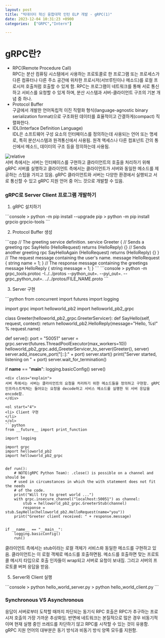 ```yaml
---
layout: post
title: "빅데이터 혁신 융합대학 인턴 ELP 개발 - gRPC(1)"
date: 2023-12-04 10:31:23 +0900
categories:  ["GRPC","Intern"]

---
```

# gRPC란?
<ul>
<li>
RPC(Remote Procedure Call)
<div class="explain">RPC는 분산 컴퓨팅 시스템에서 사용하는 프로토콜로 한 프로그램 또는 프로세스가 다른 컴퓨터나 다른 주소 공간에 위차한 프로시저(서브루틴이나 메소드)를 로컬 프로시저 호출처럼 호출할 수 있게 함. RPC는 프로그램이 네트워크를 통해 서로 통신하고 서비스를 요청할 수 있게 하며, 분산 시스템과 서버-클라이언트 구조의 기본 개념 중 하나.</div>
</li>
<li>
Protocol Buffer
<div class="explain">
구글에서 개발한 언어독립적 이진 직렬화 형식(language-agnostic binary serialization format)으로 구조화된 데이터를 효율적이고 간결하게(compact) 직렬화한다. 
</div>
</li>
<li>
IDL(Interface Definition Language)
<div class="explain">
IDL은 소프트웨어 구성 요소의 인터페이스를 정의하는데 사용되는 언어 또는 명세로, 특히 분산시스템과 원격통신에서 사용됨. 원격 액세스나 다른 컴포넌트 간의 통신에서 메소드, 데이터의 구조 등을 정의하는데 사용됨. 
</div>
</li>
</ul>
<img class="picture"  src='{{ "public/img/GRPC.jpg" | relative_url }}' alt='relative'/><br>
<div class="explain">
서버 측에서는 서버는 인터페이스를 구현하고 클라이언트의 호출을 처리하기 위해 gRPC 서버를 실행하고 클라이언트 측에서는 클라이언트가 서버와 동일한 메소드를 제공하는 스텁을 가지고 있음. gRPC 클라이언트와 서버는 다양한 환경에서 실행되고 서로 통신할 수 있고 gRPC 지원 언어 중 어느 것으로 개발할 수 있음.
</div>
<h3>gRPC로 Server Client 프로그램 개발하기</h3>

<ol>
<li> gRPC 설치하기
</li>
</ol>
```console
> python -m pip install --upgrade pip
> python -m pip install grpcio grpcio-tools
```
<ol start="2">
<li> Protocol Buffer 생성
</li>
</ol>
```cpp
// The greeting service definition.
service Greeter {
  // Sends a greeting
  rpc SayHello (HelloRequest) returns (HelloReply) {}
  // Sends another greeting
  rpc SayHelloAgain (HelloRequest) returns (HelloReply) {}
}
// The request message containing the user's name.
message HelloRequest {
  string name = 1;
}
// The response message containing the greetings
message HelloReply {
  string message = 1;
}
```
```console
> python -m grpc_tools.protoc -I../../protos --python_out=. --pyi_out=. --grpc_python_out=. ../../protos/FILE_NAME.proto
```
<ol start="3">
<li> Server 구현
</li>
</ol>
```python
from concurrent import futures
import logging

import grpc
import helloworld_pb2
import helloworld_pb2_grpc


class Greeter(helloworld_pb2_grpc.GreeterServicer):
    def SayHello(self, request, context):
        return helloworld_pb2.HelloReply(message="Hello, %s!" % request.name)


def serve():
    port = "50051"
    server = grpc.server(futures.ThreadPoolExecutor(max_workers=10))
    helloworld_pb2_grpc.add_GreeterServicer_to_server(Greeter(), server)
    server.add_insecure_port("[::]:" + port)
    server.start()
    print("Server started, listening on " + port)
    server.wait_for_termination()


if __name__ == "__main__":
    logging.basicConfig()
    serve()

```
<div class="explain">
서버 측에서는 서버는 클라이언트의 요청을 처리하기 위한 메소드들을 정의하고 구현함. gRPC 인프라스트럭쳐는 들어오는 요청을 decode하고 서비스 메소드를 실행한 뒤 서버 응답을 encode함.
</div>

<ol start="4">
<li> Client 구현
</li>
</ol>
```python
from __future__ import print_function

import logging

import grpc
import helloworld_pb2
import helloworld_pb2_grpc


def run():
    # NOTE(gRPC Python Team): .close() is possible on a channel and should be
    # used in circumstances in which the with statement does not fit the needs
    # of the code.
    print("Will try to greet world ...")
    with grpc.insecure_channel("localhost:50051") as channel:
        stub = helloworld_pb2_grpc.GreeterStub(channel)
        response = stub.SayHello(helloworld_pb2.HelloRequest(name="you"))
    print("Greeter client received: " + response.message)


if __name__ == "__main__":
    logging.basicConfig()
    run()
```
<div class="explain">
클라이언트 측에서는 stub이라는 로컬 객체가 서비스롸 동일한 메소드를 구현하고 있음. 클라이언트는 이 로컬 객체로 메소드를 호출하면됨. 메소드를 호출하면 맞는 프로토콜 메시지 타입으로 호출 인자들이 wrap되고 서버로 요청이 보내짐. 그리고 서버의 프로토콜 버퍼 응답을 받음.
</div>

<ol start="5">
<li> Server와 Client 실행
</li>
</ol>
```console
> python hello_world_server.py
> python hello_world_client.py
```

<h3>Synchronous VS Asynchronous</h3>
<div class="explain">
응답이 서버로부터 도착할 때까지 차단되는 동기식 RPC 호출은 RPC가 추구하는 프로시저 호출의 가장 가까운 추상화임. 반면에 네트워크는 본질적으로 많은 경우 비동기적이며 현재 실행 중인 쓰레드를 차단하기 않고 RPC를 시작할 수 있는 것이 유용함. gRPC 지원 언어의 대부분은 동기 방식과 비동기 방식 양쪽 모두를 지원함.
</div>